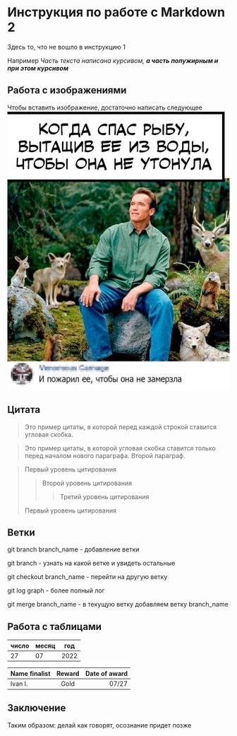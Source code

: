 # Инструкция по работе с Markdown 2

Здесь то, что не вошло в инструкцию 1

Например _Часть текста написана курсивом, **а часть полужирным и при этом курсивом**_

## Работа с изображениями

Чтобы вставить изображение, достаточно написать следующее
![Благодать](efGs31ZcYy4.jpg)

## Цитата

>Это пример цитаты,
>в которой перед каждой строкой
>ставится угловая скобка.

>Это пример цитаты,
в которой угловая скобка
ставится только перед началом нового параграфа.
>Второй параграф.

> Первый уровень цитирования
>> Второй уровень цитирования
>>> Третий уровень цитирования
>
>Первый уровень цитирования

## Ветки

git branch branch_name - добавление ветки

git branch - узнать на какой ветке и увидеть остальные

git checkout branch_name - перейти на другую ветку

git log graph - более полный лог

git merge branch_name - в текущую ветку добавляем ветку branch_name

## Работа с таблицами

| число | месяц | год |
| ----- | ---- | --- |
| 27 | 07 | 2022 |

| Name finalist | Reward | Date of award  |
| :--- | :---: | ---: |
| Ivan I. | Gold | 07/27 |

## Заключение

Таким образом: делай как говорят, осознание придет позже
